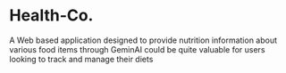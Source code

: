 # Health-Co.
A Web based application designed to provide nutrition information about various food items through GeminAI could be quite valuable for users looking to track and manage their diets
